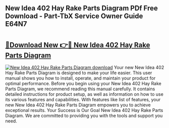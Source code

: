 ## New Idea 402 Hay Rake Parts Diagram PDf Free Download - Part-TbX Service Owner Guide E64N7

# <h2><a href="http://dftfz73.blite.top/?on=New+Idea+402+Hay+Rake+Parts+Diagram">🔗Download New 👉🔴 New Idea 402 Hay Rake Parts Diagram</a></h2>

[![New Idea 402 Hay Rake Parts Diagram download](https://i.imgur.com/lujVjoI.png)](http://dftfz73.blite.top/?on=New+Idea+402+Hay+Rake+Parts+Diagram)
Your new New Idea 402 Hay Rake Parts Diagram is designed to make your life easier. This user manual shows you how to install, operate, and maintain your product for optimal performance. Before you begin using your New Idea 402 Hay Rake Parts Diagram, we recommend reading this manual carefully. It contains detailed instructions for product setup, as well as information on how to use its various features and capabilities. With features like list of features, your new New Idea 402 Hay Rake Parts Diagram empowers you to achieve exceptional results. Your Success is Our Goal New Idea 402 Hay Rake Parts Diagram. We are committed to providing you with the tools and support you need.

